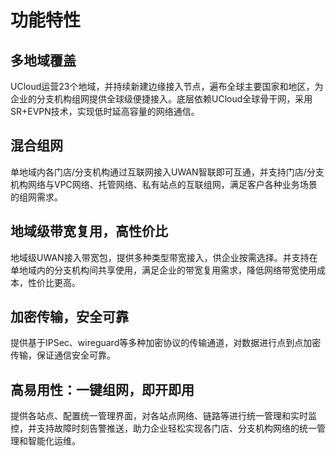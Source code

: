 # 功能特性

## 多地域覆盖

UCloud运营23个地域，并持续新建边缘接入节点，遍布全球主要国家和地区，为企业的分支机构组网提供全球级便捷接入。底层依赖UCloud全球骨干网，采用SR+EVPN技术，实现低时延高容量的网络通信。

## 混合组网

单地域内各门店/分支机构通过互联网接入UWAN智联即可互通，并支持门店/分支机构网络与VPC网络、托管网络、私有站点的互联组网，满足客户各种业务场景的组网需求。

## 地域级带宽复用，高性价比

地域级UWAN接入带宽包，提供多种类型带宽接入，供企业按需选择。并支持在单地域内的分支机构间共享使用，满足企业的带宽复用需求，降低网络带宽使用成本，性价比更高。

## 加密传输，安全可靠

提供基于IPSec、wireguard等多种加密协议的传输通道，对数据进行点到点加密传输，保证通信安全可靠。

## 高易用性：一键组网，即开即用

  提供各站点、配置统一管理界面，对各站点网络、链路等进行统一管理和实时监控，并支持故障时刻告警推送，助力企业轻松实现各门店、分支机构网络的统一管理和智能化运维。